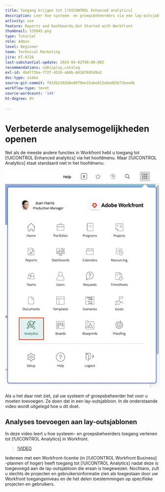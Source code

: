 ```yaml
---
title: Toegang krijgen tot [!UICONTROL Enhanced analytics]
description: Leer hoe systeem- en groepsbeheerders via een lay-outsjabloon toegang verlenen tot [!UICONTROL Enhanced analytics] .
activity: use
feature: Reports and Dashboards,Get Started with Workfront
thumbnail: 335045.png
type: Tutorial
role: Admin
level: Beginner
team: Technical Marketing
jira: KT-8726
last-substantial-update: 2024-04-02T00:00:00Z
recommendations: noDisplay,catalog
exl-id: 4bdff3ba-772f-4526-ab6b-8428f695d9a2
doc-type: video
source-git-commit: f033b210268e8979ee15abe812e6ad85673eeedb
workflow-type: tm+mt
source-wordcount: '145'
ht-degree: 0%

---
```



# Verbeterde analysemogelijkheden openen

Net als de meeste andere functies in Workfront hebt u toegang tot [!UICONTROL Enhanced analytics] via het hoofdmenu. Maar [!UICONTROL Analytics] staat standaard niet in het hoofdmenu.

![ Een afbeelding van het hoofdmenu ](assets/analytics-on-main-menu.png)

Als u het daar niet ziet, zal uw systeem of groepsbeheerder het voor u moeten toevoegen. Ze doen dat in een lay-outsjabloon. In de onderstaande video wordt uitgelegd hoe u dit doet.


## Analyses toevoegen aan lay-outsjablonen

In deze video leert u hoe systeem- en groepsbeheerders toegang verlenen tot [!UICONTROL Analytics] in Workfront.


>[!VIDEO](https://video.tv.adobe.com/v/335045/?quality=12&learn=on)

Iedereen met een Workfront-licentie (in [!UICONTROL Workfront Business] -plannen of hoger) heeft toegang tot [!UICONTROL Analytics] nadat deze is toegevoegd aan de lay-outsjabloon die eraan is toegewezen. Nochtans, zult u slechts de projecten en gebruikersinformatie zien als toegestaan door uw Workfront toegangsniveau en de het delen toestemmingen op specifieke projecten en gebruikers.
